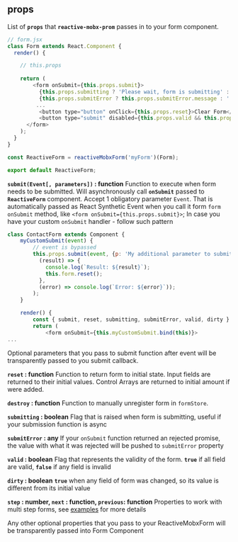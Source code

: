 ## props

List of **`props`** that **`reactive-mobx-prom`** passes in to your form component.

```javascript
// form.jsx
class Form extends React.Component {
  render() {

	// this.props 
	
    return (
		<form onSubmit={this.props.submit}>
		  {this.props.submitting ? 'Please wait, form is submitting' : ''}
		  {this.props.submitError ? this.props.submitError.message : ''} 
		 ...
		  <button type="button" onClick={this.props.reset}>Clear Form</button>
		  <button type="submit" disabled={this.props.valid && this.props.dirty}>Submit Form</button>
      </form>
    );
  }
}

const ReactiveForm = reactiveMobxForm('myForm')(Form); 

export default ReactiveForm;
```

**`submit(Event[, parameters])` : function**
Function to execute when form needs to be submitted. Will asynchronously call **`onSubmit`** passed to **`ReactiveForm`** component.
Accept 1 obligatory parameter `Event`. That is automatically passed as React Synthetic Event when you call it form `form` `onSubmit` method, like `<form onSubmit={this.props.submit}>`;
In case you have your custom `onSubmit` handler - follow such pattern
```javascript
class ContactForm extends Component {
    myCustomSubmit(event) {
        // event is bypassed
        this.props.submit(event, {p: 'My additional parameter to submit function'}).then(
          (result) => {
            console.log(`Result: ${result}`);
            this.form.reset();
          }, 
          (error) => console.log(`Error: ${error}`));
        );
    }

    render() {
        const { submit, reset, submitting, submitError, valid, dirty } = this.props;
        return (
            <form onSubmit={this.myCustomSubmit.bind(this)}>
...
```

Optional parameters that you pass to submit function after event will be transparently passed to you submit callback.

**`reset` : function**
Function to return form to initial state. Input fields are returned to their initial values. Control Arrays are returned to initial amount if were added.

**`destroy` : function**
Function to manually unregister form in `formStore`.

**`submitting` : boolean**
Flag that is raised when form is submitting, useful if your submission function is async

**`submitError` : any**
If your `onSubmit` function returned an rejected promise, the value with what it was rejected will be pushed to `submitError` property

**`valid` : boolean**
Flag that represents the validity of the form. **`true`** if all field are valid, **`false`** if any field is invalid

**`dirty` : boolean**
**`true`** when any field of form was changed, so its value is different from its initial value

**`step` : number, `next` : function, `previous`: function**
Properties to work with multi step forms, see [examples](https://vict-shevchenko.github.io/reactive-mobx-form/#/examples/multi-step/MultiStep) for more details

Any other optional properties that you pass to your ReactiveMobxForm will be transparently passed into Form Component
